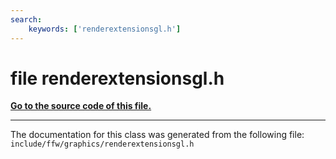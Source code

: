 ```yaml
---
search:
    keywords: ['renderextensionsgl.h']
---
```


# file renderextensionsgl.h

**[Go to the source code of this file.](renderextensionsgl_8h_source.md)**


----------------------------------------
The documentation for this class was generated from the following file: `include/ffw/graphics/renderextensionsgl.h`
